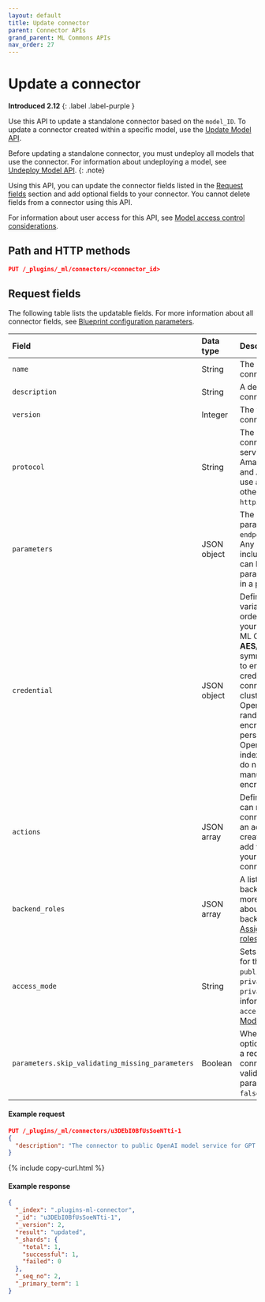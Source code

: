 ```yaml
---
layout: default
title: Update connector
parent: Connector APIs
grand_parent: ML Commons APIs
nav_order: 27
---
```


# Update a connector
**Introduced 2.12**
{: .label .label-purple }

Use this API to update a standalone connector based on the `model_ID`. To update a connector created within a specific model, use the [Update Model API]({{site.url}}{{site.baseurl}}/ml-commons-plugin/api/model-apis/update-model/).

Before updating a standalone connector, you must undeploy all models that use the connector. For information about undeploying a model, see [Undeploy Model API]({{site.url}}{{site.baseurl}}/ml-commons-plugin/api/model-apis/undeploy-model/).
{: .note}

Using this API, you can update the connector fields listed in the [Request fields](#request-fields) section and add optional fields to your connector. You cannot delete fields from a connector using this API.

For information about user access for this API, see [Model access control considerations]({{site.url}}{{site.baseurl}}/ml-commons-plugin/api/model-apis/index/#model-access-control-considerations).

## Path and HTTP methods

```json
PUT /_plugins/_ml/connectors/<connector_id>
```

## Request fields

The following table lists the updatable fields. For more information about all connector fields, see [Blueprint configuration parameters]({{site.url}}{{site.baseurl}}/ml-commons-plugin/remote-models/blueprints#configuration-parameters).

| Field | Data type   | Description                                                                                                                                                                                                                                                                                                                                                                                   |
| :---  |:------------|:----------------------------------------------------------------------------------------------------------------------------------------------------------------------------------------------------------------------------------------------------------------------------------------------------------------------------------------------------------------------------------------------|
| `name` | String      | The name of the connector.                                                                                                                                                                                                                                                                                                                                                                    |
| `description` | String      | A description of the connector.                                                                                                                                                                                                                                                                                                                                                               |
| `version` | Integer     | The version of the connector.                                                                                                                                                                                                                                                                                                                                                                 |
| `protocol` | String      | The protocol for the connection. For AWS services, such as Amazon SageMaker and Amazon Bedrock, use `aws_sigv4`. For all other services, use `http`.                                                                                                                                                                                                                                          |
| `parameters` | JSON object | The default connector parameters, including `endpoint` and `model`. Any parameters included in this field can be overridden by parameters specified in a predict request.                                                                                                                                                                                                                     |
| `credential` | JSON object | Defines any credential variables required in order to connect to your chosen endpoint. ML Commons uses **AES/GCM/NoPadding** symmetric encryption to encrypt your credentials. When the connection to the cluster first starts, OpenSearch creates a random 32-byte encryption key that persists in OpenSearch's system index. Therefore, you do not need to manually set the encryption key. |
| `actions` | JSON array  | Defines which actions can run within the connector. If you're an administrator creating a connection, add the [blueprint]({{site.url}}{{site.baseurl}}/ml-commons-plugin/remote-models/blueprints/) for your desired connection.                                                                                                                                                              |
| `backend_roles` | JSON array  | A list of OpenSearch backend roles. For more information about setting up backend roles, see [Assigning backend roles to users]({{site.url}}{{site.baseurl}}/ml-commons-plugin/model-access-control#assigning-backend-roles-to-users).                                                                                                                                                        |
| `access_mode` | String      | Sets the access mode for the model, either `public`, `restricted`, or `private`. Default is `private`. For more information about `access_mode`, see [Model groups]({{site.url}}{{site.baseurl}}/ml-commons-plugin/model-access-control#model-groups).                                                                                                                                        |
| `parameters.skip_validating_missing_parameters`  | Boolean     | When set to true, this option allows to send a request using a connector without validating any missing parameters. Default is `false`.                                                                                                                                                                                                                                                                     |



#### Example request

```json
PUT /_plugins/_ml/connectors/u3DEbI0BfUsSoeNTti-1
{
  "description": "The connector to public OpenAI model service for GPT 3.5"
}
```
{% include copy-curl.html %}

#### Example response

```json
{
  "_index": ".plugins-ml-connector",
  "_id": "u3DEbI0BfUsSoeNTti-1",
  "_version": 2,
  "result": "updated",
  "_shards": {
    "total": 1,
    "successful": 1,
    "failed": 0
  },
  "_seq_no": 2,
  "_primary_term": 1
}
```
